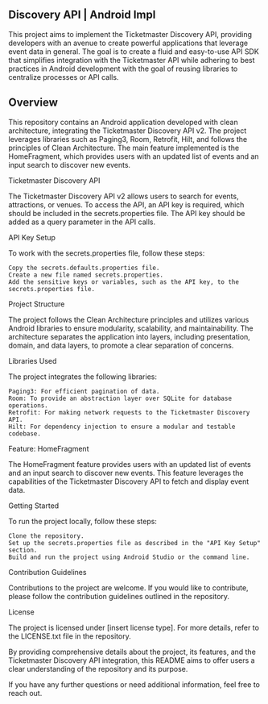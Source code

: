 ## Discovery API | Android Impl
This project aims to implement the Ticketmaster Discovery API, providing developers with an avenue to create powerful applications that leverage event data in general. The goal is to create a fluid and easy-to-use API SDK that simplifies integration with the Ticketmaster API while adhering to best practices in Android development with the goal of reusing libraries to centralize processes or API calls.

## Overview
This repository contains an Android application developed with clean architecture, integrating the Ticketmaster Discovery API v2. The project leverages libraries such as Paging3, Room, Retrofit, Hilt, and follows the principles of Clean Architecture. The main feature implemented is the HomeFragment, which provides users with an updated list of events and an input search to discover new events.

Ticketmaster Discovery API

The Ticketmaster Discovery API v2 allows users to search for events, attractions, or venues. To access the API, an API key is required, which should be included in the secrets.properties file. The API key should be added as a query parameter in the API calls.

API Key Setup

To work with the secrets.properties file, follow these steps:

    Copy the secrets.defaults.properties file.
    Create a new file named secrets.properties.
    Add the sensitive keys or variables, such as the API key, to the secrets.properties file.


Project Structure

The project follows the Clean Architecture principles and utilizes various Android libraries to ensure modularity, scalability, and maintainability. The architecture separates the application into layers, including presentation, domain, and data layers, to promote a clear separation of concerns.

Libraries Used

The project integrates the following libraries:

    Paging3: For efficient pagination of data.
    Room: To provide an abstraction layer over SQLite for database operations.
    Retrofit: For making network requests to the Ticketmaster Discovery API.
    Hilt: For dependency injection to ensure a modular and testable codebase.


Feature: HomeFragment

The HomeFragment feature provides users with an updated list of events and an input search to discover new events. This feature leverages the capabilities of the Ticketmaster Discovery API to fetch and display event data.

Getting Started

To run the project locally, follow these steps:

    Clone the repository.
    Set up the secrets.properties file as described in the "API Key Setup" section.
    Build and run the project using Android Studio or the command line.


Contribution Guidelines

Contributions to the project are welcome. If you would like to contribute, please follow the contribution guidelines outlined in the repository.

License

The project is licensed under [insert license type]. For more details, refer to the LICENSE.txt file in the repository.

By providing comprehensive details about the project, its features, and the Ticketmaster Discovery API integration, this README aims to offer users a clear understanding of the repository and its purpose.

If you have any further questions or need additional information, feel free to reach out.